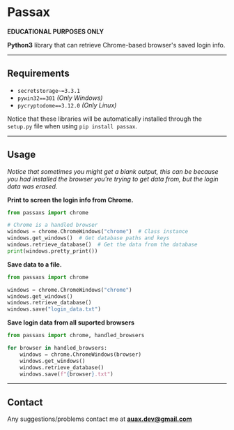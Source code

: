 # Passax

**EDUCATIONAL PURPOSES ONLY**

**Python3** library that can retrieve Chrome-based browser's saved login info.

---

## Requirements

- `secretstorage~=3.3.1`
- `pywin32==301` _(Only Windows)_
- `pycryptodome==3.12.0` _(Only Linux)_

Notice that these libraries will be automatically installed through the `setup.py`
file when using `pip install passax`.

---

## Usage

_Notice that sometimes you might get a blank output, this can be because you had installed the browser you're trying to
get data from, but the login data was erased._

**Print to screen the login info from Chrome.**

```python
from passaxs import chrome

# Chrome is a handled browser
windows = chrome.ChromeWindows("chrome")  # Class instance
windows.get_windows()  # Get database paths and keys
windows.retrieve_database()  # Get the data from the database
print(windows.pretty_print())
```

**Save data to a file.**

```python
from passaxs import chrome

windows = chrome.ChromeWindows("chrome")
windows.get_windows()
windows.retrieve_database()
windows.save("login_data.txt")
```

**Save login data from all suported browsers**

```python
from passaxs import chrome, handled_browsers

for browser in handled_browsers:
    windows = chrome.ChromeWindows(browser)
    windows.get_windows()
    windows.retrieve_database()
    windows.save(f"{browser}.txt")
```

---

## Contact

Any suggestions/problems contact me at **auax.dev@gmail.com**